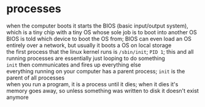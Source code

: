 # processes

when the computer boots it starts the BIOS (basic input/output system), which is a tiny chip with a tiny OS whose sole job is to boot into another OS\
BIOS is told which device to boot the OS from; BIOS can even load an OS entirely over a network, but usually it boots a OS on local storage\
the first process that the linux kernel runs is `/sbin/init`; `PID 1`; this and all running processes are essentially just looping to do something\
`init` then communicates and fires up everything else\
everything running on your computer has a parent process; `init` is the parent of all processes\
when you run a program, it is a process until it dies; when it dies it's memory goes away, so unless something was written to disk it doesn't exist anymore
